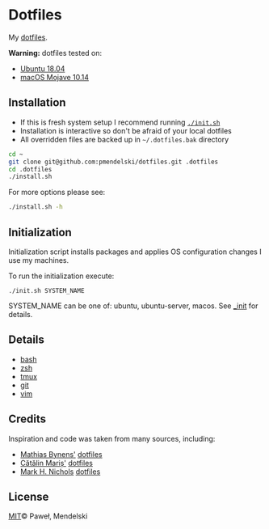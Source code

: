 # Dotfiles

My [dotfiles](https://dotfiles.github.io/).

**Warning:** dotfiles tested on:
- [Ubuntu 18.04](http://www.ubuntu.com/)
- [macOS Mojave 10.14](https://www.apple.com/lae/macos/mojave/)

## Installation

* If this is fresh system setup I recommend running [`./init.sh`](#initialization)
* Installation is interactive so don't be afraid of your local dotfiles
* All overridden files are backed up in `~/.dotfiles.bak` directory

```sh
cd ~
git clone git@github.com:pmendelski/dotfiles.git .dotfiles
cd .dotfiles
./install.sh
```

For more options please see:
```sh
./install.sh -h
```

## Initialization

Initialization script installs packages and applies OS configuration changes I use my machines.

To run the initialization execute:

```
./init.sh SYSTEM_NAME
```

SYSTEM_NAME can be one of: ubuntu, ubuntu-server, macos. See [_init](./_init_) for details.


## Details

- [bash](./bash)
- [zsh](./zsh)
- [tmux](./tmux)
- [git](./git)
- [vim](./vim)

## Credits

Inspiration and code was taken from many sources, including:

* [Mathias Bynens'](https://github.com/mathiasbynens)
  [dotfiles](https://github.com/mathiasbynens/dotfiles)
* [Cătălin Mariș'](https://github.com/alrra)
  [dotfiles](https://github.com/alrra/dotfiles)
* [Mark H. Nichols](https://github.com/zanshin)
  [dotfiles](http://zanshin.net/2013/02/02/zsh-configuration-from-the-ground-up/)

## License

[MIT](LICENSE)© Paweł‚ Mendelski
